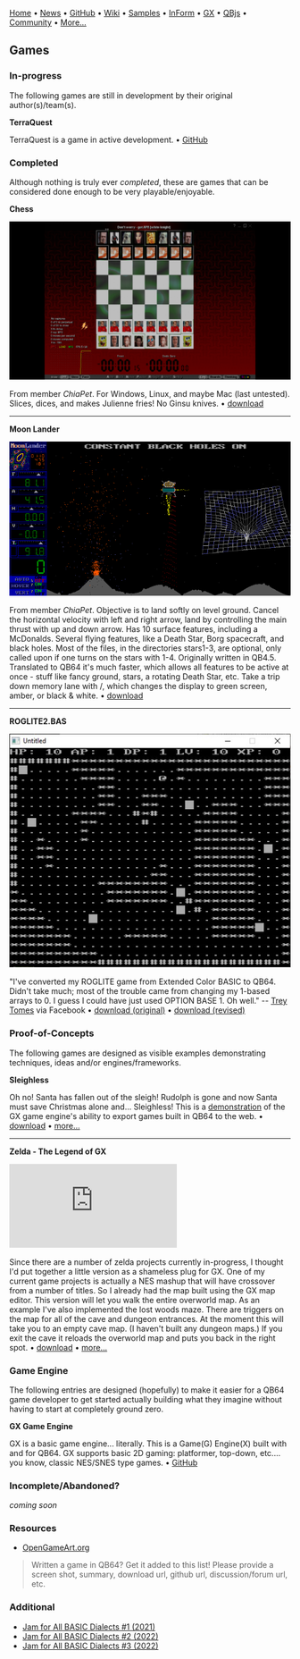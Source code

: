 [Home](https://qb64.com) • [News](news.md) • [GitHub](https://github.com/QB64Official/qb64) • [Wiki](https://github.com/QB64Official/qb64/wiki) • [Samples](samples.md) • [InForm](inform.md) • [GX](gx.md) • [QBjs](qbjs.md) • [Community](community.md) • [More...](more.md)

## Games

### In-progress

The following games are still in development by their original author(s)/team(s).

**TerraQuest**

TerraQuest is a game in active development. • [GitHub](https://github.com/MaxineHelsel/CDF-Quest)

### Completed

Although nothing is truly ever *completed*, these are games that can be considered done enough to be very playable/enjoyable.

**Chess**

![Chess](images/chessqbt.png)

From member *ChiaPet*.  For Windows, Linux, and maybe Mac (last untested). Slices, dices, and makes Julienne fries!  No Ginsu knives. • [download](downloads/chess.7z)

---

**Moon Lander**

![MoonLander](images/lander_003.png)

From member *ChiaPet*.  Objective is to land softly on level ground.  Cancel the horizontal velocity with left and right arrow, land by controlling the main thrust with up and down arrow. Has 10 surface features, including a McDonalds.  Several flying features, like a Death Star, Borg spacecraft, and black holes. Most of the files, in the directories stars1-3, are optional, only called upon if one turns on the stars with 1-4. Originally written in QB4.5.  Translated to QB64 it's much faster, which allows all features to be active at once - stuff like fancy ground, stars, a rotating Death Star, etc. Take a trip down memory lane with /, which changes the display to green screen, amber, or black & white. • [download](downloads/L64.7z)

---

**ROGLITE2.BAS**

![RogLite2](images/roglite2.jpg)

"I've converted my ROGLITE game from Extended Color BASIC to QB64.  Didn't take much; most of the trouble came from changing my 1-based arrays to 0.  I guess I could have just used OPTION BASE 1.  Oh well." -- [Trey Tomes](https://github.com/treytomes) via Facebook • [download (original)](https://gist.github.com/treytomes/907e688642ade470df12b9188a01cf98?fbclid=IwAR04NSUHVsRqoFXmp8EnB8Sqgrgad3rUmEBqrmLLHotE3vfitus_nSZ-N6M) • [download (revised)](https://gist.github.com/treytomes/eb74540f16a31cedeba5bbb86de2b5b3?fbclid=IwAR0J5ZPAQk8HtWqQgaalf-EZCfziBYwxu0ZzpvUk8y3hKsaNq18T2HDZyLA)

### Proof-of-Concepts

The following games are designed as visible examples demonstrating techniques, ideas and/or engines/frameworks.

**Sleighless**

Oh no! Santa has fallen out of the sleigh!  Rudolph is gone and now Santa must save Christmas alone and... Sleighless!  This is a [demonstration](https://boxgm.itch.io/sleighless) of the GX game engine's ability to export games built in QB64 to the web.  • [download](downloads/santa.zip) • [more...](https://qb64forum.alephc.xyz/index.php?topic=4454.msg139230#msg139230)

---

**Zelda - The Legend of GX**

![ZeldaGX](https://qb64forum.alephc.xyz/index.php?action=dlattach;topic=4528.0;attach=18051;image)

Since there are a number of zelda projects currently in-progress, I thought I'd put together a little version as a shameless plug for GX.  One of my current game projects is actually a NES mashup that will have crossover from a number of titles.  So I already had the map built using the GX map editor.  This version will let you walk the entire overworld map.  As an example I've also implemented the lost woods maze.  There are triggers on the map for all of the cave and dungeon entrances.  At the moment this will take you to an empty cave map.  (I haven't built any dungeon maps.)  If you exit the cave it reloads the overworld map and puts you back in the right spot. • [download](downloads/legend-of-gx.zip) • [more...](https://qb64forum.alephc.xyz/index.php?topic=4528.0)

### Game Engine

The following entries are designed (hopefully) to make it easier for a QB64 game developer to get started actually building what they imagine without having to start at completely ground zero.

**GX Game Engine**

GX is a basic game engine... literally. This is a Game(G) Engine(X) built with and for QB64. GX supports basic 2D gaming: platformer, top-down, etc.... you know, classic NES/SNES type games. • [GitHub](https://github.com/boxgaming/gx)

### Incomplete/Abandoned?

*coming soon*

### Resources

- [OpenGameArt.org](https://opengameart.org)

> Written a game in QB64? Get it added to this list! Please provide a screen shot, summary, download url, github url, discussion/forum url, etc.

### Additional

- [Jam for All BASIC Dialects #1 (2021)](https://itch.io/jam/jam-for-all-basic-dialects)
- [Jam for All BASIC Dialects #2 (2022)](https://itch.io/jam/jam-for-all-basic-dialects-2)
- [Jam for All BASIC Dialects #3 (2022)](https://itch.io/jam/jam-for-all-basic-dialects-3)
